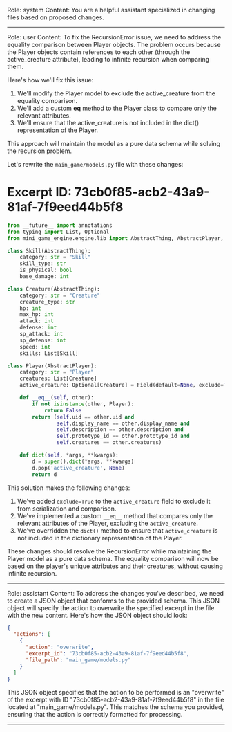 Role: system
Content: You are a helpful assistant specialized in changing files based on proposed changes.
__________________
Role: user
Content: To fix the RecursionError issue, we need to address the equality comparison between Player objects. The problem occurs because the Player objects contain references to each other (through the active_creature attribute), leading to infinite recursion when comparing them.

Here's how we'll fix this issue:

1. We'll modify the Player model to exclude the active_creature from the equality comparison.
2. We'll add a custom __eq__ method to the Player class to compare only the relevant attributes.
3. We'll ensure that the active_creature is not included in the dict() representation of the Player.

This approach will maintain the model as a pure data schema while solving the recursion problem.

Let's rewrite the `main_game/models.py` file with these changes:

# Excerpt ID: 73cb0f85-acb2-43a9-81af-7f9eed44b5f8
```python main_game/models.py
from __future__ import annotations
from typing import List, Optional
from mini_game_engine.engine.lib import AbstractThing, AbstractPlayer, Field

class Skill(AbstractThing):
    category: str = "Skill"
    skill_type: str
    is_physical: bool
    base_damage: int

class Creature(AbstractThing):
    category: str = "Creature"
    creature_type: str
    hp: int
    max_hp: int
    attack: int
    defense: int
    sp_attack: int
    sp_defense: int
    speed: int
    skills: List[Skill]

class Player(AbstractPlayer):
    category: str = "Player"
    creatures: List[Creature]
    active_creature: Optional[Creature] = Field(default=None, exclude=True)

    def __eq__(self, other):
        if not isinstance(other, Player):
            return False
        return (self.uid == other.uid and
                self.display_name == other.display_name and
                self.description == other.description and
                self.prototype_id == other.prototype_id and
                self.creatures == other.creatures)

    def dict(self, *args, **kwargs):
        d = super().dict(*args, **kwargs)
        d.pop('active_creature', None)
        return d
```

This solution makes the following changes:

1. We've added `exclude=True` to the `active_creature` field to exclude it from serialization and comparison.
2. We've implemented a custom `__eq__` method that compares only the relevant attributes of the Player, excluding the `active_creature`.
3. We've overridden the `dict()` method to ensure that `active_creature` is not included in the dictionary representation of the Player.

These changes should resolve the RecursionError while maintaining the Player model as a pure data schema. The equality comparison will now be based on the player's unique attributes and their creatures, without causing infinite recursion.
__________________
Role: assistant
Content: To address the changes you've described, we need to create a JSON object that conforms to the provided schema. This JSON object will specify the action to overwrite the specified excerpt in the file with the new content. Here's how the JSON object should look:

```json
{
  "actions": [
    {
      "action": "overwrite",
      "excerpt_id": "73cb0f85-acb2-43a9-81af-7f9eed44b5f8",
      "file_path": "main_game/models.py"
    }
  ]
}
```

This JSON object specifies that the action to be performed is an "overwrite" of the excerpt with ID "73cb0f85-acb2-43a9-81af-7f9eed44b5f8" in the file located at "main_game/models.py". This matches the schema you provided, ensuring that the action is correctly formatted for processing.
__________________
